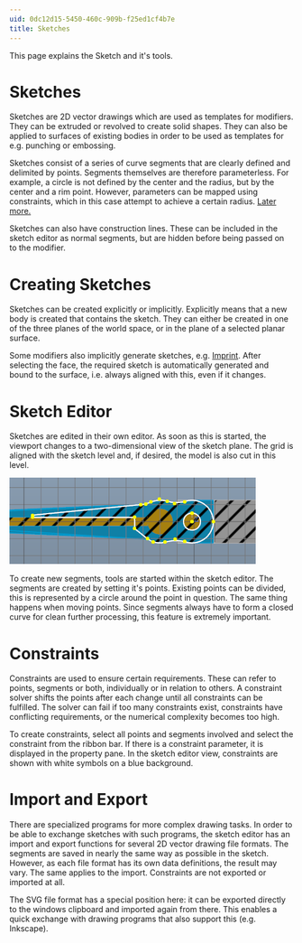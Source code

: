 ```yaml
---
uid: 0dc12d15-5450-460c-909b-f25ed1cf4b7e
title: Sketches
---
```

This page explains the Sketch and it's tools.

# Sketches

Sketches are 2D vector drawings which are used as templates for modifiers. They can be extruded or revolved to create solid shapes. They can also be applied to surfaces of existing bodies in order to be used as templates for e.g. punching or embossing.

Sketches consist of a series of curve segments that are clearly defined and delimited by points. Segments themselves are therefore parameterless. For example, a circle is not defined by the center and the radius, but by the center and a rim point. However, parameters can be mapped using constraints, which in this case attempt to achieve a certain radius. [Later more.](xref:#Constraints)

Sketches can also have construction lines. These can be included in the sketch editor as normal segments, but are hidden before being passed on to the modifier.

# Creating Sketches

Sketches can be created explicitly or implicitly. Explicitly means that a new body is created that contains the sketch. They can either be created in one of the three planes of the world space, or in the plane of a selected planar surface.

Some modifiers also implicitly generate sketches, e.g. [Imprint](xref:D3FAF9BF-849F-4612-B689-BD5F699E850D). After selecting the face, the required sketch is automatically generated and bound to the surface, i.e. always aligned with this, even if it changes.

# Sketch Editor

Sketches are edited in their own editor. As soon as this is started, the viewport changes to a two-dimensional view of the sketch plane. The grid is aligned with the sketch level and, if desired, the model is also cut in this level.

![Sketch Editor 2D view with model cut](SketchEditorView.png)

To create new segments, tools are started within the sketch editor. The segments are created by setting it's points. Existing points can be divided, this is represented by a circle around the point in question. The same thing happens when moving points. Since segments always have to form a closed curve for clean further processing, this feature is extremely important.

# Constraints

Constraints are used to ensure certain requirements. These can refer to points, segments or both, individually or in relation to others. A constraint solver shifts the points after each change until all constraints can be fulfilled. The solver can fail if too many constraints exist, constraints have conflicting requirements, or the numerical complexity becomes too high.

To create constraints, select all points and segments involved and select the constraint from the ribbon bar. If there is a constraint parameter, it is displayed in the property pane. In the sketch editor view, constraints are shown with white symbols on a blue background.

# Import and Export

There are specialized programs for more complex drawing tasks. In order to be able to exchange sketches with such programs, the sketch editor has an import and export functions for several 2D vector drawing file formats. The segments are saved in nearly the same way as possible in the sketch. However, as each file format has its own data definitions, the result may vary. The same applies to the import. Constraints are not exported or imported at all.

The SVG file format has a special position here: it can be exported directly to the windows clipboard and imported again from there. This enables a quick exchange with drawing programs that also support this (e.g. Inkscape).
